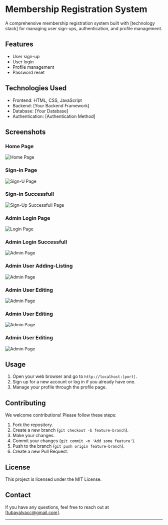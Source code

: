 # Membership Registration System

A comprehensive membership registration system built with [technology stack] for managing user sign-ups, authentication, and profile management.

## Features

- User sign-up
- User login
- Profile management
- Password reset

## Technologies Used

- Frontend: HTML, CSS, JavaScript
- Backend: [Your Backend Framework]
- Database: [Your Database]
- Authentication: [Authentication Method]

## Screenshots

### Home Page
![Home Page](images/home-page.png)

### Sign-in Page
![Sign-U Page](images/sign-in.png)

### Sign-in Successfull
![Sign-Up Successfull Page](images/sign-in-succesfull.png)

### Admin Login Page
![Login Page](images/admin-sign-in.png)

### Admin Login Successfull
![Admin Page](images/admin-signin-succesfull.png)

### Admin User Adding-Listing
![Admin Page](images/admin-management.png)

### Admin User Editing
![Admin Page](images/admin-editing.png)

### Admin User Editing
![Admin Page](images/data-updated.png)

### Admin User Editing
![Admin Page](images/data-deleted.png)


## Usage

1. Open your web browser and go to `http://localhost:[port]`.
2. Sign up for a new account or log in if you already have one.
3. Manage your profile through the profile page.

## Contributing

We welcome contributions! Please follow these steps:

1. Fork the repository.
2. Create a new branch (`git checkout -b feature-branch`).
3. Make your changes.
4. Commit your changes (`git commit -m 'Add some feature'`).
5. Push to the branch (`git push origin feature-branch`).
6. Create a new Pull Request.

## License

This project is licensed under the MIT License.

## Contact

If you have any questions, feel free to reach out at [tubayalvacc@gmail.com].

---
